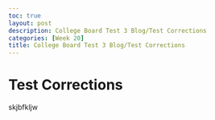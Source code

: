 ```yaml
---
toc: true
layout: post
description: College Board Test 3 Blog/Test Corrections
categories: [Week 20]
title: College Board Test 3 Blog/Test Corrections
---
```


# Test Corrections
skjbfkljw